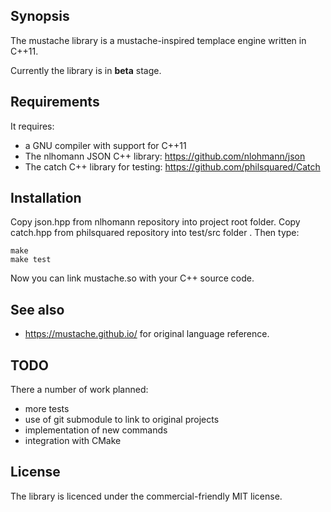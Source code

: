 ## Synopsis

The mustache library is a mustache-inspired templace engine written in C++11.

Currently the library is in __beta__ stage.

## Requirements

It requires:
* a GNU compiler with support for C++11
* The nlhomann JSON C++ library: https://github.com/nlohmann/json
* The catch C++ library for testing: https://github.com/philsquared/Catch

## Installation

Copy json.hpp from nlhomann repository into project root folder.
Copy catch.hpp from philsquared repository into test/src folder .
Then type:
```
make
make test
```

Now you can link mustache.so with your C++ source code.

## See also

* https://mustache.github.io/ for original language reference.

## TODO

There a number of work planned:
* more tests
* use of git submodule to link to original projects
* implementation of new commands
* integration with CMake

## License

The library is licenced under the commercial-friendly MIT license.
